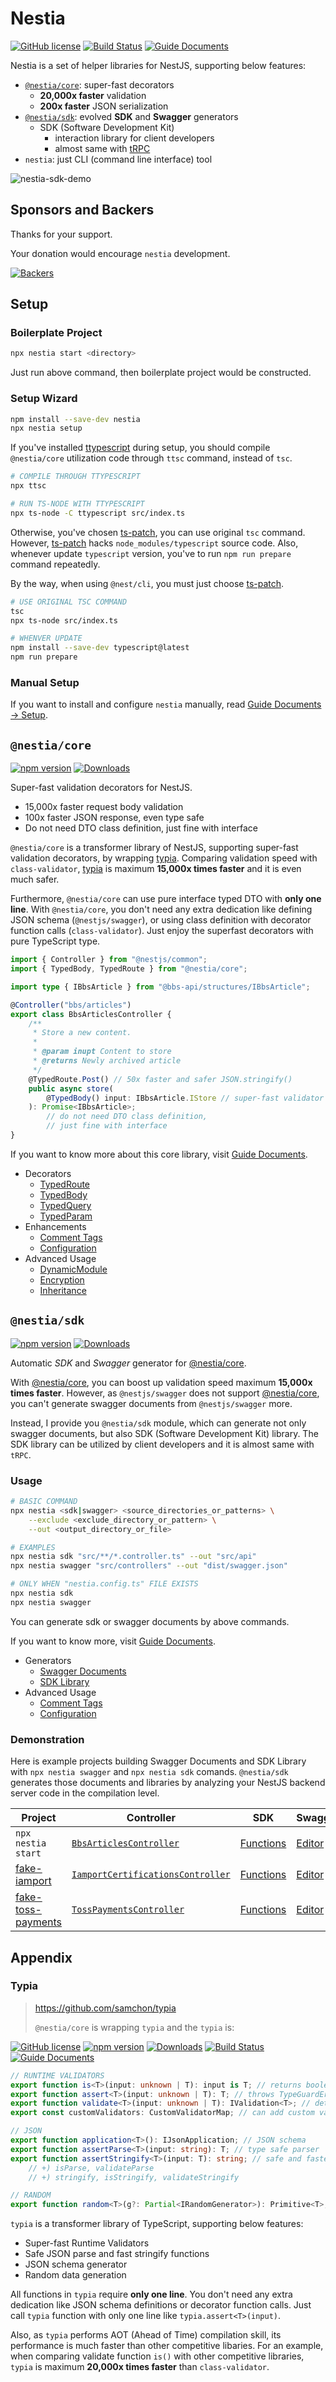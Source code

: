 # Nestia
[![GitHub license](https://img.shields.io/badge/license-MIT-blue.svg)](https://github.com/samchon/nestia/blob/master/LICENSE)
[![Build Status](https://github.com/samchon/typia/workflows/build/badge.svg)](https://github.com/samchon/nestia/actions?query=workflow%3Abuild)
[![Guide Documents](https://img.shields.io/badge/wiki-documentation-forestgreen)](https://github.com/samchon/nestia/wiki)

Nestia is a set of helper libraries for NestJS, supporting below features:

  - [`@nestia/core`](#nestiacore): super-fast decorators
    - **20,000x faster** validation
    - **200x faster** JSON serialization
  - [`@nestia/sdk`](#nestiasdk): evolved **SDK** and **Swagger** generators
    - SDK (Software Development Kit)
      - interaction library for client developers
      - almost same with [tRPC](https://github.com/trpc/trpc)
  - `nestia`: just CLI (command line interface) tool

![nestia-sdk-demo](https://user-images.githubusercontent.com/13158709/215004990-368c589d-7101-404e-b81b-fbc936382f05.gif)




## Sponsors and Backers
Thanks for your support.

Your donation would encourage `nestia` development.

[![Backers](https://opencollective.com/nestia/backers.svg?avatarHeight=75&width=600)](https://opencollective.com/nestia)




## Setup
### Boilerplate Project
```bash
npx nestia start <directory>
```

Just run above command, then boilerplate project would be constructed.

### Setup Wizard
```bash
npm install --save-dev nestia
npx nestia setup
```

If you've installed [ttypescript](https://github.com/cevek/ttypescript) during setup, you should compile `@nestia/core` utilization code through `ttsc` command, instead of `tsc`. 

```bash
# COMPILE THROUGH TTYPESCRIPT
npx ttsc

# RUN TS-NODE WITH TTYPESCRIPT
npx ts-node -C ttypescript src/index.ts
```

Otherwise, you've chosen [ts-patch](https://github.com/nonara/ts-patch), you can use original `tsc` command. However, [ts-patch](https://github.com/nonara/ts-patch) hacks `node_modules/typescript` source code. Also, whenever update `typescript` version, you've to run `npm run prepare` command repeatedly.

By the way, when using `@nest/cli`, you must just choose [ts-patch](https://github.com/nonara/ts-patch).

```bash
# USE ORIGINAL TSC COMMAND
tsc
npx ts-node src/index.ts

# WHENVER UPDATE
npm install --save-dev typescript@latest
npm run prepare
```

### Manual Setup
If you want to install and configure `nestia` manually, read [Guide Documents -> Setup](https://github.com/samchon/nestia/wiki/Setup).




## `@nestia/core`
[![npm version](https://img.shields.io/npm/v/@nestia/core.svg)](https://www.npmjs.com/package/@nestia/core)
[![Downloads](https://img.shields.io/npm/dm/@nestia/core.svg)](https://www.npmjs.com/package/@nestia/core)

Super-fast validation decorators for NestJS.

  - 15,000x faster request body validation
  - 100x faster JSON response, even type safe
  - Do not need DTO class definition, just fine with interface

`@nestia/core` is a transformer library of NestJS, supporting super-fast validation decorators, by wrapping [typia](https://github.com/samchon/typia). Comparing validation speed with `class-validator`, [typia](https://github.com/samchon/typia) is maximum **15,000x times faster** and it is even much safer.

Furthermore, `@nestia/core` can use pure interface typed DTO with **only one line**. With `@nestia/core`, you don't need any extra dedication like defining JSON schema (`@nestjs/swagger`), or using class definition with decorator function calls (`class-validator`). Just enjoy the superfast decorators with pure TypeScript type.

```typescript
import { Controller } from "@nestjs/common";
import { TypedBody, TypedRoute } from "@nestia/core";

import type { IBbsArticle } from "@bbs-api/structures/IBbsArticle";

@Controller("bbs/articles")
export class BbsArticlesController {
    /** 
     * Store a new content.
     * 
     * @param inupt Content to store
     * @returns Newly archived article
     */
    @TypedRoute.Post() // 50x faster and safer JSON.stringify()
    public async store(
        @TypedBody() input: IBbsArticle.IStore // super-fast validator
    ): Promise<IBbsArticle>; 
        // do not need DTO class definition, 
        // just fine with interface
}
```

If you want to know more about this core library, visit [Guide Documents](https://github.com/samchon/nestia/wiki).

  - Decorators
    - [TypedRoute](https://github.com/samchon/nestia/wiki/Core-Library#typedroute)
    - [TypedBody](https://github.com/samchon/nestia/wiki/Core-Library#typedbody)
    - [TypedQuery](https://github.com/samchon/nestia/wiki/Core-Library#typedquery)
    - [TypedParam](https://github.com/samchon/nestia/wiki/Core-Library#typedparam)
  - Enhancements
    - [Comment Tags](https://github.com/samchon/nestia/wiki/Core-Library#comment-tags)
    - [Configuration](https://github.com/samchon/nestia/wiki/Core-Library#configuration)
  - Advanced Usage
    - [DynamicModule](https://github.com/samchon/nestia/wiki/Core-Library#dynamicmodule)
    - [Encryption](https://github.com/samchon/nestia/wiki/Core-Library#encryption)
    - [Inheritance](https://github.com/samchon/nestia/wiki/Core-Library#inheritance)




## `@nestia/sdk`
[![npm version](https://img.shields.io/npm/v/@nestia/sdk.svg)](https://www.npmjs.com/package/@nestia/sdk)
[![Downloads](https://img.shields.io/npm/dm/@nestia/sdk.svg)](https://www.npmjs.com/package/@nestia/sdk)

Automatic *SDK* and *Swagger* generator for [@nestia/core](#nestiacore).

With [@nestia/core](#nestiacore), you can boost up validation speed maximum **15,000x times faster**. However, as `@nestjs/swagger` does not support [@nestia/core](#nestiacore), you can't generate swagger documents from `@nestjs/swagger` more.

Instead, I provide you `@nestia/sdk` module, which can generate not only swagger documents, but also SDK (Software Development Kit) library. The SDK library can be utilized by client developers and it is almost same with `tRPC`.

### Usage
```bash
# BASIC COMMAND
npx nestia <sdk|swagger> <source_directories_or_patterns> \
    --exclude <exclude_directory_or_pattern> \
    --out <output_directory_or_file>

# EXAMPLES
npx nestia sdk "src/**/*.controller.ts" --out "src/api"
npx nestia swagger "src/controllers" --out "dist/swagger.json"

# ONLY WHEN "nestia.config.ts" FILE EXISTS
npx nestia sdk
npx nestia swagger
```

You can generate sdk or swagger documents by above commands.

If you want to know more, visit [Guide Documents](https://github.com/samchon/nestia/wiki).

  - Generators
    - [Swagger Documents](https://github.com/samchon/nestia/wiki/SDK-Generator#swagger-documents)
    - [SDK Library](https://github.com/samchon/nestia/wiki/SDK-Generator#sdk-library)
  - Advanced Usage
    - [Comment Tags](https://github.com/samchon/nestia/wiki/SDK-Generator#comment-tags)
    - [Configuration](https://github.com/samchon/nestia/wiki/SDK-Generator#configuration)

### Demonstration
Here is example projects building Swagger Documents and SDK Library with `npx nestia swagger` and `npx nestia sdk` comands. `@nestia/sdk` generates those documents and libraries by analyzing your NestJS backend server code in the compilation level.

Project | Controller | SDK | Swagger
--------|------------|-----|---------
`npx nestia start` | [`BbsArticlesController`](https://github.com/samchon/nestia-template/blob/master/src/controllers/BbsArticlesController.ts) | [Functions](https://github.com/samchon/nestia-template/blob/master/src/api/functional/bbs/articles/index.ts) | [Editor](https://editor.swagger.io/?url=https%3A%2F%2Fraw.githubusercontent.com%2Fsamchon%2Fnestia-template%2Fmaster%2Fdist%2Fswagger.json)
[fake-iamport](https://github.com/samchon/fake-iamport-server) | [`IamportCertificationsController`](https://github.com/samchon/fake-iamport-server/blob/master/src/controllers/FakeIamportCertificationsController.ts) | [Functions](https://github.com/samchon/fake-iamport-server/blob/master/src/api/functional/certifications/index.ts) | [Editor](https://editor.swagger.io/?url=https%3A%2F%2Fraw.githubusercontent.com%2Fsamchon%2Ffake-iamport-server%2Fmaster%2Fdist%2Fswagger.json)
[fake-toss-payments](https://github.com/samchon/fake-toss-payments-server) | [`TossPaymentsController`](https://github.com/samchon/fake-toss-payments-server/blob/master/src/controllers/FakeTossPaymentsController.ts) | [Functions](https://github.com/samchon/fake-toss-payments-server/blob/master/src/api/functional/v1/payments/index.ts) | [Editor](https://editor.swagger.io/?url=https%3A%2F%2Fraw.githubusercontent.com%2Fsamchon%2Ffake-toss-payments-server%2Fmaster%2Fdist%2Fswagger.json)




## Appendix
### Typia
> https://github.com/samchon/typia
> 
> `@nestia/core` is wrapping `typia` and the `typia` is:

[![GitHub license](https://img.shields.io/badge/license-MIT-blue.svg)](https://github.com/samchon/typia/blob/master/LICENSE)
[![npm version](https://img.shields.io/npm/v/typia.svg)](https://www.npmjs.com/package/typia)
[![Downloads](https://img.shields.io/npm/dm/typia.svg)](https://www.npmjs.com/package/typia)
[![Build Status](https://github.com/samchon/typia/workflows/build/badge.svg)](https://github.com/samchon/typia/actions?query=workflow%3Abuild)
[![Guide Documents](https://img.shields.io/badge/wiki-documentation-forestgreen)](https://github.com/samchon/typia/wiki)

```typescript
// RUNTIME VALIDATORS
export function is<T>(input: unknown | T): input is T; // returns boolean
export function assert<T>(input: unknown | T): T; // throws TypeGuardError
export function validate<T>(input: unknown | T): IValidation<T>; // detailed
export const customValidators: CustomValidatorMap; // can add custom validators

// JSON
export function application<T>(): IJsonApplication; // JSON schema
export function assertParse<T>(input: string): T; // type safe parser
export function assertStringify<T>(input: T): string; // safe and faster
    // +) isParse, validateParse 
    // +) stringify, isStringify, validateStringify

// RANDOM
export function random<T>(g?: Partial<IRandomGenerator>): Primitive<T>;
```

`typia` is a transformer library of TypeScript, supporting below features:

  - Super-fast Runtime Validators
  - Safe JSON parse and fast stringify functions
  - JSON schema generator
  - Random data generation

All functions in `typia` require **only one line**. You don't need any extra dedication like JSON schema definitions or decorator function calls. Just call `typia` function with only one line like `typia.assert<T>(input)`.

Also, as `typia` performs AOT (Ahead of Time) compilation skill, its performance is much faster than other competitive libaries. For an example, when comparing validate function `is()` with other competitive libraries, `typia` is maximum **20,000x times faster** than `class-validator`.

